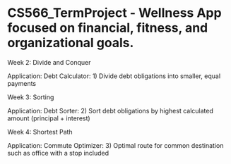 # CS566_TermProject - Wellness App focused on financial, fitness, and organizational goals.

Week 2: Divide and Conquer

Application: Debt Calculator: 1)	Divide debt obligations into smaller, equal payments

Week 3: Sorting

Application: Debt Sorter: 2)	Sort debt obligations by highest calculated amount (principal + interest)

Week 4: Shortest Path

Application: Commute Optimizer: 3)	Optimal route for common destination such as office with a stop included

